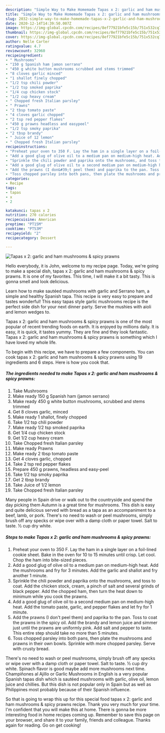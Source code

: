 ```yaml
---
description: "Simple Way to Make Homemade Tapas x 2: garlic and ham mushrooms &amp;amp; spicy prawns"
title: "Simple Way to Make Homemade Tapas x 2: garlic and ham mushrooms &amp;amp; spicy prawns"
slug: 2032-simple-way-to-make-homemade-tapas-x-2-garlic-and-ham-mushrooms-and-amp-spicy-prawns
date: 2020-12-14T14:39:50.007Z
image: https://img-global.cpcdn.com/recipes/8ef77921bfe5c15b/751x532cq70/tapas-x-2-garlic-and-ham-mushrooms-spicy-prawns-recipe-main-photo.jpg
thumbnail: https://img-global.cpcdn.com/recipes/8ef77921bfe5c15b/751x532cq70/tapas-x-2-garlic-and-ham-mushrooms-spicy-prawns-recipe-main-photo.jpg
cover: https://img-global.cpcdn.com/recipes/8ef77921bfe5c15b/751x532cq70/tapas-x-2-garlic-and-ham-mushrooms-spicy-prawns-recipe-main-photo.jpg
author: Nelle Carter
ratingvalue: 4.7
reviewcount: 32960
recipeingredient:
- " Mushrooms"
- "150 g Spanish ham jamon serrano"
- "450 g white button mushrooms scrubbed and stems trimmed"
- "8 cloves garlic minced"
- "1 shallot finely chopped"
- "1/2 tsp chili powder"
- "1/2 tsp smoked paprika"
- "1/4 cup chicken stock"
- "1/2 cup heavy cream"
- " Chopped fresh Italian parsley"
- " Prawns"
- "2 tbsp tomato paste"
- "4 cloves garlic chopped"
- "2 tsp red pepper flakes"
- "450 g prawns headless and easypeel"
- "1/2 tsp smoky paprika"
- "2 tbsp brandy"
- " Juice of 12 lemon"
- " Chopped fresh Italian parsley"
recipeinstructions:
- "Preheat your oven to 350 F. Lay the ham in a single layer on a foil-lined cookie sheet. Bake in the oven for 10 to 15 minutes until crisp. Let cool. Chop the ham into bite-sized pieces."
- "Add a good glug of olive oil to a medium pan on medium-high heat. Add the mushrooms and fry for 3 minutes. Add the garlic and shallot and fry another 1 minute."
- "Sprinkle the chili powder and paprika onto the mushrooms, and toss to coat. Add the chicken stock, cream, a pinch of salt and several grinds of black pepper. Add the chopped ham, then turn the heat down to minimum while you cook the prawns."
- "Add a good glug of olive oil to a second medium pan on medium-high heat. Add the tomato paste, garlic, and pepper flakes and let fry for 1 minute."
- "Add the prawns (I don&#39;t peel them) and paprika to the pan. Toss to coat the prawns in the spicy oil. Add the brandy and lemon juice and simmer just until the prawns are uniformly pink. Add salt and pepper to taste. This entire step should take no more than 5 minutes."
- "Toss chopped parsley into both pans, then plate the mushrooms and prawns in their own bowls. Sprinkle with more chopped parsley. Serve with crusty bread."
categories:
- Recipe
tags:
- tapas
- x
- 2

katakunci: tapas x 2 
nutrition: 270 calories
recipecuisine: American
preptime: "PT15M"
cooktime: "PT53M"
recipeyield: "2"
recipecategory: Dessert

---
```



![Tapas x 2: garlic and ham mushrooms &amp; spicy prawns](https://img-global.cpcdn.com/recipes/8ef77921bfe5c15b/751x532cq70/tapas-x-2-garlic-and-ham-mushrooms-spicy-prawns-recipe-main-photo.jpg)

Hello everybody, it is John, welcome to my recipe page. Today, we're going to make a special dish, tapas x 2: garlic and ham mushrooms &amp; spicy prawns. It is one of my favorites. This time, I will make it a bit tasty. This is gonna smell and look delicious.

Learn how to make sautéed mushrooms with garlic and Serrano ham, a simple and healthy Spanish tapa. This recipe is very easy to prepare and tastes wonderful! This easy tapas style garlic mushrooms recipe is the perfect side dish for your next dinner party. Serve the mushies with aioli and lemon wedges to.

Tapas x 2: garlic and ham mushrooms &amp; spicy prawns is one of the most popular of recent trending foods on earth. It is enjoyed by millions daily. It is easy, it is quick, it tastes yummy. They are fine and they look fantastic. Tapas x 2: garlic and ham mushrooms &amp; spicy prawns is something which I have loved my whole life.


To begin with this recipe, we have to prepare a few components. You can cook tapas x 2: garlic and ham mushrooms &amp; spicy prawns using 19 ingredients and 6 steps. Here is how you cook that.

<!--inarticleads1-->

##### The ingredients needed to make Tapas x 2: garlic and ham mushrooms &amp; spicy prawns:

1. Take  Mushrooms
1. Make ready 150 g Spanish ham (jamon serrano)
1. Make ready 450 g white button mushrooms, scrubbed and stems trimmed
1. Get 8 cloves garlic, minced
1. Make ready 1 shallot, finely chopped
1. Take 1/2 tsp chili powder
1. Make ready 1/2 tsp smoked paprika
1. Get 1/4 cup chicken stock
1. Get 1/2 cup heavy cream
1. Take  Chopped fresh Italian parsley
1. Make ready  Prawns
1. Make ready 2 tbsp tomato paste
1. Get 4 cloves garlic, chopped
1. Take 2 tsp red pepper flakes
1. Prepare 450 g prawns, headless and easy-peel
1. Take 1/2 tsp smoky paprika
1. Get 2 tbsp brandy
1. Take  Juice of 1/2 lemon
1. Take  Chopped fresh Italian parsley


Many people in Spain drive or walk out to the countryside and spend the day picking them Autumn is a great time for mushrooms. This dish is easy and quite delicious served with bread as a tapa as an accompaniment to a beef, lamb, or pork. There&#39;s no need to wash or peel mushrooms, simply brush off any specks or wipe over with a damp cloth or paper towel. Salt to taste. ½ cup dry white. 

<!--inarticleads2-->

##### Steps to make Tapas x 2: garlic and ham mushrooms &amp; spicy prawns:

1. Preheat your oven to 350 F. Lay the ham in a single layer on a foil-lined cookie sheet. Bake in the oven for 10 to 15 minutes until crisp. Let cool. Chop the ham into bite-sized pieces.
1. Add a good glug of olive oil to a medium pan on medium-high heat. Add the mushrooms and fry for 3 minutes. Add the garlic and shallot and fry another 1 minute.
1. Sprinkle the chili powder and paprika onto the mushrooms, and toss to coat. Add the chicken stock, cream, a pinch of salt and several grinds of black pepper. Add the chopped ham, then turn the heat down to minimum while you cook the prawns.
1. Add a good glug of olive oil to a second medium pan on medium-high heat. Add the tomato paste, garlic, and pepper flakes and let fry for 1 minute.
1. Add the prawns (I don&#39;t peel them) and paprika to the pan. Toss to coat the prawns in the spicy oil. Add the brandy and lemon juice and simmer just until the prawns are uniformly pink. Add salt and pepper to taste. This entire step should take no more than 5 minutes.
1. Toss chopped parsley into both pans, then plate the mushrooms and prawns in their own bowls. Sprinkle with more chopped parsley. Serve with crusty bread.


There&#39;s no need to wash or peel mushrooms, simply brush off any specks or wipe over with a damp cloth or paper towel. Salt to taste. ½ cup dry white. Spinach flavor is good maybe add more mushrooms next time. Champiñones al Ajillo or Garlic Mushrooms in English is a very popular Spanish tapas dish which is sautéed mushrooms with garlic, olive oil, lemon juice and chillies. But this dish is not popular only in Spain but as well as Philippines most probably because of their Spanish influence. 

So that is going to wrap this up for this special food tapas x 2: garlic and ham mushrooms &amp; spicy prawns recipe. Thank you very much for your time. I'm confident that you will make this at home. There is gonna be more interesting food in home recipes coming up. Remember to save this page on your browser, and share it to your family, friends and colleague. Thanks again for reading. Go on get cooking!
